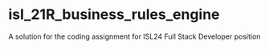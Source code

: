 # isl_21R_business_rules_engine
A solution for the coding assignment for ISL24 Full Stack Developer position
